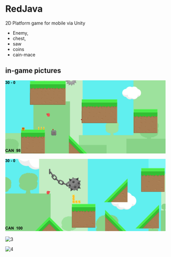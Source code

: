 # RedJava
 
 2D Platform game for mobile via Unity

* Enemy,
* chest, 
* saw 
* coins
* cain-mace

## in-game pictures

![1](RedJAVA/img/redjava_img1.png "redjava")

![2](/RedJAVA/img/redjava-img2.png "redjava2")

![3](RedJava/RedJAVA/img/redjava-img3.png "redjava3")

![4](RedJava/RedJAVA/img/redjava-img4.png "redjava4")
